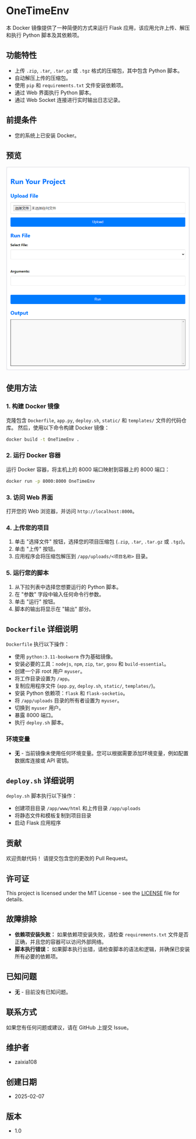 # OneTimeEnv

本 Docker 镜像提供了一种简便的方式来运行 Flask 应用，该应用允许上传、解压和执行 Python 脚本及其依赖项。

## 功能特性

*   上传 `.zip`, `.tar`, `.tar.gz` 或 `.tgz` 格式的压缩包，其中包含 Python 脚本。
*   自动解压上传的压缩包。
*   使用 `pip` 和 `requirements.txt` 文件安装依赖项。
*   通过 Web 界面执行 Python 脚本。
*   通过 Web Socket 连接进行实时输出日志记录。

## 前提条件

*   您的系统上已安装 Docker。

## 预览
![运行预览](screen_shot.png)

## 使用方法

### 1. 构建 Docker 镜像

克隆包含 `Dockerfile`, `app.py`, `deploy.sh`, `static/` 和 `templates/` 文件的代码仓库。 然后，使用以下命令构建 Docker 镜像：

```bash
docker build -t OneTimeEnv .
```

### 2. 运行 Docker 容器

运行 Docker 容器，将主机上的 8000 端口映射到容器上的 8000 端口：

```bash
docker run -p 8000:8000 OneTimeEnv
```

### 3. 访问 Web 界面

打开您的 Web 浏览器，并访问 `http://localhost:8000`。

### 4. 上传您的项目

1.  单击 "选择文件" 按钮，选择您的项目压缩包 (`.zip`, `.tar`, `.tar.gz` 或 `.tgz`)。
2.  单击 "上传" 按钮。
3.  应用程序会将压缩包解压到 `/app/uploads/<项目名称>` 目录。

### 5. 运行您的脚本

1.  从下拉列表中选择您想要运行的 Python 脚本。
2.  在 "参数" 字段中输入任何命令行参数。
3.  单击 "运行" 按钮。
4.  脚本的输出将显示在 "输出" 部分。

## `Dockerfile` 详细说明

`Dockerfile` 执行以下操作：

*   使用 `python:3.11-bookworm` 作为基础镜像。
*   安装必要的工具：`nodejs`, `npm`, `zip`, `tar`, `gosu` 和 `build-essential`。
*   创建一个非 root 用户 `myuser`。
*   将工作目录设置为 `/app`。
*   复制应用程序文件 (`app.py`, `deploy.sh`, `static/`, `templates/`)。
*   安装 Python 依赖项：`flask` 和 `flask-socketio`。
*   将 `/app/uploads` 目录的所有者设置为 `myuser`。
*   切换到 `myuser` 用户。
*   暴露 8000 端口。
*   执行 `deploy.sh` 脚本。

### 环境变量

*   **无** - 当前镜像未使用任何环境变量。您可以根据需要添加环境变量，例如配置数据库连接或 API 密钥。

## `deploy.sh` 详细说明

`deploy.sh` 脚本执行以下操作：

*   创建项目目录 `/app/www/html` 和上传目录 `/app/uploads`
*   将静态文件和模板复制到项目目录
*   启动 Flask 应用程序

## 贡献

欢迎贡献代码！ 请提交包含您的更改的 Pull Request。

## 许可证

This project is licensed under the MIT License - see the [LICENSE](LICENSE) file for details.

## 故障排除

*   **依赖项安装失败：** 如果依赖项安装失败，请检查 `requirements.txt` 文件是否正确，并且您的容器可以访问外部网络。
*   **脚本执行错误：** 如果脚本执行出错，请检查脚本的语法和逻辑，并确保已安装所有必要的依赖项。

## 已知问题

*   **无** - 目前没有已知问题。

## 联系方式

如果您有任何问题或建议，请在 GitHub 上提交 Issue。

## 维护者

*   zaixia108

## 创建日期

*   2025-02-07

## 版本

*   1.0